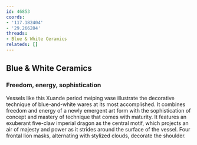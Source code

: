 ```yaml
---
id: 46853
coords:
- '117.182404'
- '29.266284'
threads:
- Blue & White Ceramics
relateds: []
---
```


## Blue & White Ceramics

### Freedom, energy, sophistication

Vessels like this Xuande period meiping vase illustrate the decorative technique of blue-and-white wares at its most accomplished. It combines freedom and energy of a newly emergent art form with the sophistication of concept and mastery of technique that comes with maturity. It features an exuberant five-claw imperial dragon as the central motif, which projects an air of majesty and power as it strides around the surface of the vessel. Four frontal lion masks, alternating with stylized clouds, decorate the shoulder.
